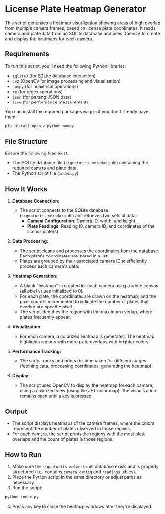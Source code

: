 
# License Plate Heatmap Generator

This script generates a heatmap visualization showing areas of high overlap from multiple camera frames, based on license plate coordinates. It reads camera and plate data from an SQLite database and uses OpenCV to create and display the heatmaps for each camera.

## Requirements

To run this script, you'll need the following Python libraries:

- `sqlite3` (for SQLite database interaction)
- `cv2` (OpenCV for image processing and visualization)
- `numpy` (for numerical operations)
- `re` (for regex operations)
- `json` (for parsing JSON data)
- `time` (for performance measurement)

You can install the required packages via `pip` if you don't already have them:

```bash
pip install opencv-python numpy
```

## File Structure

Ensure the following files exist:

- The SQLite database file (`signaturits_metadata.db`) containing the required camera and plate data.
- The Python script file (`index.py`).

## How It Works

1. **Database Connection:**
   - The script connects to the SQLite database (`signaturits_metadata.db`) and retrieves two sets of data:
     - **Camera Configuration**: Camera ID, width, and height.
     - **Plate Readings**: Reading ID, camera ID, and coordinates of the license plate(s).

2. **Data Processing:**
   - The script cleans and processes the coordinates from the database. Each plate's coordinates are stored in a list.
   - Plates are grouped by their associated camera ID to efficiently process each camera's data.

3. **Heatmap Generation:**
   - A blank "heatmap" is created for each camera using a white canvas (all pixel values initialized to 0).
   - For each plate, the coordinates are drawn on the heatmap, and the pixel count is incremented to indicate the number of plates that overlap at a specific pixel.
   - The script identifies the region with the maximum overlap, where plates frequently appear.

4. **Visualization:**
   - For each camera, a colorized heatmap is generated. The heatmap highlights regions with more plate overlaps with brighter colors.

5. **Performance Tracking:**
   - The script tracks and prints the time taken for different stages (fetching data, processing coordinates, generating the heatmap).

6. **Display:**
   - The script uses OpenCV to display the heatmap for each camera, using a colorized view (using the JET color map). The visualization remains open until a key is pressed.

## Output

- The script displays heatmaps of the camera frames, where the colors represent the number of plates observed in those regions.
- For each camera, the script prints the regions with the most plate overlaps and the count of plates in those regions.

## How to Run

1. Make sure the `signaturits_metadata.db` database exists and is properly structured (i.e., contains `camera_config` and `readings` tables).
2. Place the Python script in the same directory or adjust paths as necessary.
3. Run the script:

```bash
python index.py
```

4. Press any key to close the heatmap windows after they're displayed.

